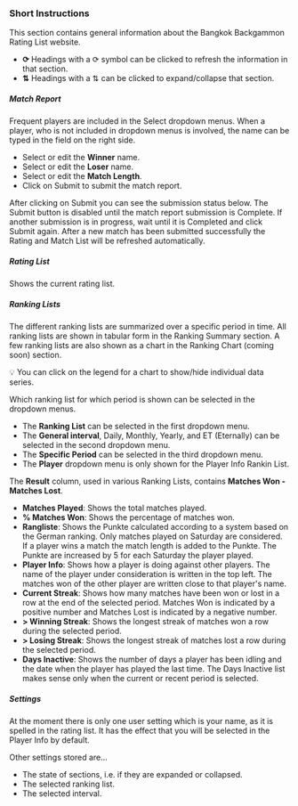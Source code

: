 ### Short Instructions

This section contains general information about the Bangkok Backgammon Rating List website.

- **⟳** Headings with a ⟳ symbol can be clicked to refresh the information in that section.
- **⇅** Headings with a ⇅ can be clicked to expand/collapse that section.

##### Match Report

Frequent players are included in the Select dropdown menus.
When a player, who is not included in dropdown menus is involved, the name can be typed in the field on the right side.

- Select or edit the **Winner** name.
- Select or edit the **Loser** name.
- Select or edit the **Match Length**.
- Click on Submit to submit the match report.

After clicking on Submit you can see the submission status below.
The Submit button is disabled until the match report submission is Complete.
If another submission is in progress, wait until it is Completed and click Submit again. 
After a new match has been submitted successfully the Rating and Match List will be refreshed automatically.

##### Rating List

Shows the current rating list.

##### Ranking Lists

The different ranking lists are summarized over a specific period in time. 
All ranking lists are shown in tabular form in the Ranking Summary section.
A few ranking lists are also shown as a chart in the Ranking Chart (coming soon) section.

💡 You can click on the legend for a chart to show/hide individual data series.

Which ranking list for which period is shown can be selected in the dropdown menus.
- The **Ranking List** can be selected in the first dropdown menu.
- The **General interval**, Daily, Monthly, Yearly, and ET (Eternally) can be selected in the second dropdown menu.
- The **Specific Period** can be selected in the third dropdown menu.
- The **Player** dropdown menu is only shown for the Player Info Rankin List.

The **Result** column, used in various Ranking Lists, contains **Matches Won - Matches Lost**.

- **Matches Played**: Shows the total matches played.
- **% Matches Won**: Shows the percentage of matches won.
- **Rangliste**: Shows the Punkte calculated according to a system based on the German ranking. 
  Only matches played on Saturday are considered.
  If a player wins a match the match length is added to the Punkte.
  The Punkte are increased by 5 for each Saturday the player played.
- **Player Info**: Shows how a player is doing against other players. 
  The name of the player under consideration is written in the top left.
  The matches won of the other player are written close to that player's name.
- **Current Streak**: Shows how many matches have been won or lost in a row at the end of the selected period.
  Matches Won is indicated by a positive number and Matches Lost is indicated by a negative number.
- **&gt; Winning Streak**: Shows the longest streak of matches won a row during the selected period.
- **&gt; Losing Streak**: Shows the longest streak of matches lost a row during the selected period.
- **Days Inactive**: Shows the number of days a player has been idling and the date when the player has played the last time.
  The Days Inactive list makes sense only when the current or recent period is selected.

##### Settings

At the moment there is only one user setting which is your name, as it is spelled in the rating list.
It has the effect that you will be selected in the Player Info by default.

Other settings stored are...
- The state of sections, i.e. if they are expanded or collapsed.
- The selected ranking list.
- The selected interval.
